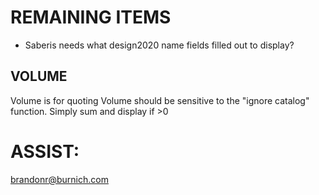 # REMAINING ITEMS
- Saberis needs what design2020 name fields filled out to display?

## VOLUME
Volume is for quoting
Volume should be sensitive to the "ignore catalog" function. Simply sum and display if >0

# ASSIST:
brandonr@burnich.com

